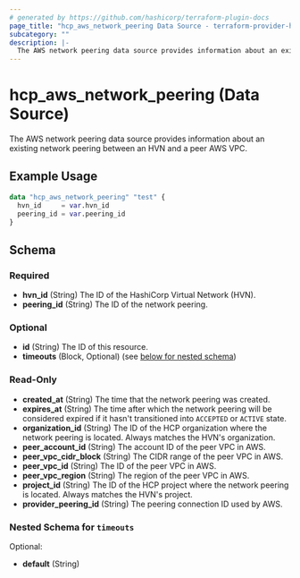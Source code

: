 ```yaml
---
# generated by https://github.com/hashicorp/terraform-plugin-docs
page_title: "hcp_aws_network_peering Data Source - terraform-provider-hcp"
subcategory: ""
description: |-
  The AWS network peering data source provides information about an existing network peering between an HVN and a peer AWS VPC.
---
```


# hcp_aws_network_peering (Data Source)

The AWS network peering data source provides information about an existing network peering between an HVN and a peer AWS VPC.

## Example Usage

```terraform
data "hcp_aws_network_peering" "test" {
  hvn_id     = var.hvn_id
  peering_id = var.peering_id
}
```

<!-- schema generated by tfplugindocs -->
## Schema

### Required

- **hvn_id** (String) The ID of the HashiCorp Virtual Network (HVN).
- **peering_id** (String) The ID of the network peering.

### Optional

- **id** (String) The ID of this resource.
- **timeouts** (Block, Optional) (see [below for nested schema](#nestedblock--timeouts))

### Read-Only

- **created_at** (String) The time that the network peering was created.
- **expires_at** (String) The time after which the network peering will be considered expired if it hasn't transitioned into `ACCEPTED` or `ACTIVE` state.
- **organization_id** (String) The ID of the HCP organization where the network peering is located. Always matches the HVN's organization.
- **peer_account_id** (String) The account ID of the peer VPC in AWS.
- **peer_vpc_cidr_block** (String) The CIDR range of the peer VPC in AWS.
- **peer_vpc_id** (String) The ID of the peer VPC in AWS.
- **peer_vpc_region** (String) The region of the peer VPC in AWS.
- **project_id** (String) The ID of the HCP project where the network peering is located. Always matches the HVN's project.
- **provider_peering_id** (String) The peering connection ID used by AWS.

<a id="nestedblock--timeouts"></a>
### Nested Schema for `timeouts`

Optional:

- **default** (String)


